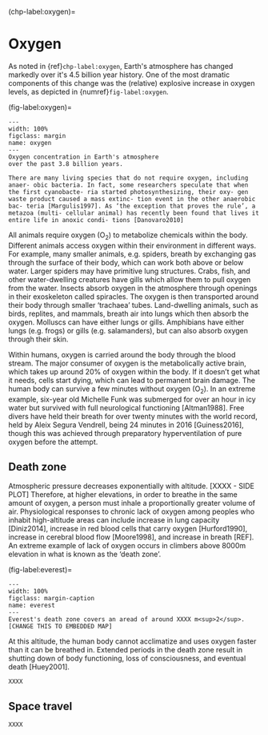 (chp-label:oxygen)=
#  Oxygen

As noted in {ref}`chp-label:oxygen`,
Earth's atmosphere has changed markedly
over it's 4.5 billion year history.
One of the most dramatic components of this change
was the (relative) explosive increase in oxygen levels,
as depicted in {numref}`fig-label:oxygen`.

(fig-label:oxygen)=
```{figure} ../../images/2_Physiological/Breathing/oxygen.png
---
width: 100%
figclass: margin
name: oxygen
---
Oxygen concentration in Earth's atmosphere
over the past 3.8 billion years.
```

```{margin}
There are many living species that do not require oxygen, including anaer- obic bacteria. In fact, some researchers speculate that when the first cyanobacte- ria started photosynthesizing, their oxy- gen waste product caused a mass extinc- tion event in the other anaerobic bac- teria [Margulis1997]. As ‘the exception that proves the rule’, a metazoa (multi- cellular animal) has recently been found that lives it entire life in anoxic condi- tions [Danovaro2010]
```
All animals require oxygen (O<sub>2</sub>) to metabolize chemicals within the body. 
Different animals access oxygen within their environment in different ways. 
For example, many smaller animals, 
e.g. spiders, 
breath by exchanging gas through the surface of their body, 
which can work both above or below water. 
Larger spiders may have primitive lung structures. 
Crabs, fish, and other water-dwelling creatures 
have gills which allow them to pull oxygen from the water. 
Insects absorb oxygen in the atmosphere through openings in their exoskeleton called spiracles. 
The oxygen is then transported around their body through smaller ‘trachaea’ tubes. 
Land-dwelling animals, 
such as birds, replites, and mammals, 
breath air into lungs which then absorb the oxygen. 
Molluscs can have either lungs or gills. 
Amphibians have either lungs 
(e.g. frogs) 
or gills 
(e.g. salamanders), 
but can also absorb oxygen through their skin.

Within humans, oxygen is carried around the body through the blood stream. 
The major consumer of oxygen is the metabolically active brain, which takes up around 20% of oxygen within the body. 
If it doesn’t get what it needs, 
cells start dying, 
which can lead to permanent brain damage. 
The human body can survive a few minutes without oxygen (O<sub>2</sub>). 
In an extreme example, 
six-year old Michelle Funk 
was submerged for over an hour in icy water 
but survived with full neurological functioning [Altman1988]. 
Free divers have held their breath for over twenty minutes 
with the world record, 
held by Aleix Segura Vendrell, 
being 24 minutes in 2016 [Guiness2016], 
though this was achieved through preparatory hyperventilation of pure oxygen before the attempt.

## Death zone

Atmospheric pressure decreases exponentially with altitude. [XXXX - SIDE PLOT]
Therefore, at higher elevations, 
in order to breathe in the same amount of oxygen, 
a person must inhale a proportionally greater volume of air. 
Physiological responses to chronic lack of oxygen 
among peoples who inhabit high-altitude areas can include 
increase in lung capacity [Diniz2014], 
increase in red blood cells that carry oxygen [Hurford1990], 
increase in cerebral blood flow [Moore1998], 
and increase in breath [REF]. 
An extreme example of lack of oxygen occurs in climbers above 8000m elevation in what is known as the ‘death zone’. 

(fig-label:everest)=
```{figure} ../../images/2_Physiological/Breathing/Everest.png
---
width: 100%
figclass: margin-caption
name: everest
---
Everest's death zone covers an aread of around XXXX m<sup>2</sup>. [CHANGE THIS TO EMBEDDED MAP]
```

At this altitude, 
the human body cannot acclimatize and uses oxygen faster than it can be breathed in. 
Extended periods in the death zone result in 
shutting down of body functioning, 
loss of consciousness, 
and eventual death [Huey2001].

```{note} LCA of Everest oxygen tanks
XXXX
```

## Space travel

```{note} LCA of oxygen aboard ISS
XXXX
```
